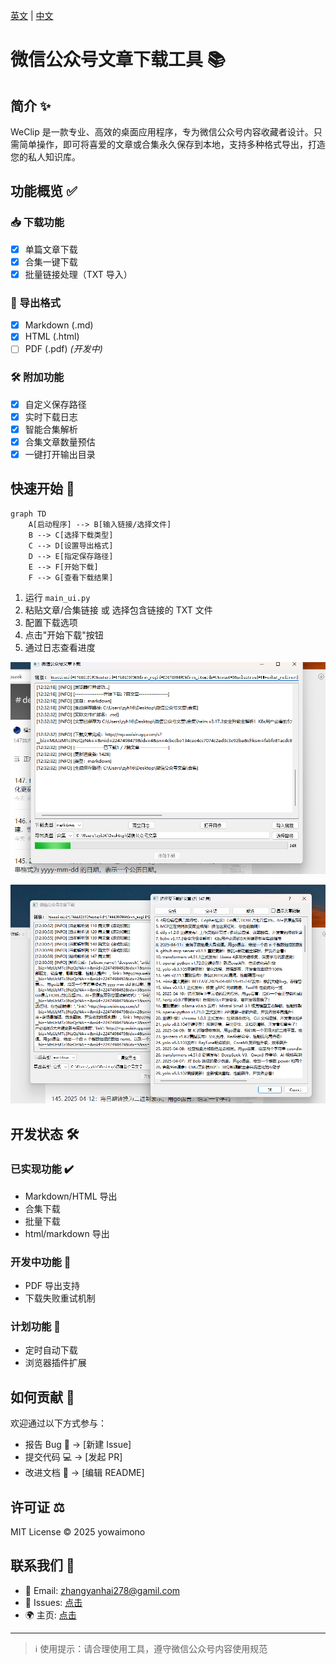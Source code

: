[英文](https://github.com/yowaimono/WeClip/blob/main/docs/README_en.md) | [中文](https://github.com/yowaimono/WeClip/blob/main/README.md)

# 微信公众号文章下载工具 📚

## 简介 ✨

WeClip 是一款专业、高效的桌面应用程序，专为微信公众号内容收藏者设计。只需简单操作，即可将喜爱的文章或合集永久保存到本地，支持多种格式导出，打造您的私人知识库。

## 功能概览 ✅

### 📥 下载功能

- [x] 单篇文章下载
- [x] 合集一键下载
- [x] 批量链接处理（TXT 导入）

### 📂 导出格式

- [x] Markdown (.md)
- [x] HTML (.html)
- [ ] PDF (.pdf) _(开发中)_

### 🛠 附加功能

- [x] 自定义保存路径
- [x] 实时下载日志
- [x] 智能合集解析
- [x] 合集文章数量预估
- [x] 一键打开输出目录

## 快速开始 🚀

```mermaid
graph TD
    A[启动程序] --> B[输入链接/选择文件]
    B --> C[选择下载类型]
    C --> D[设置导出格式]
    D --> E[指定保存路径]
    E --> F[开始下载]
    F --> G[查看下载结果]
```

1. 运行 `main_ui.py`
2. 粘贴文章/合集链接 或 选择包含链接的 TXT 文件
3. 配置下载选项
4. 点击"开始下载"按钮
5. 通过日志查看进度

![alt text](docs/img1.png)

![alt text](docs/img2.png)

## 开发状态 🛠

### 已实现功能 ✔️

- Markdown/HTML 导出
- 合集下载
- 批量下载
- html/markdown 导出

### 开发中功能 🔧

- PDF 导出支持
- 下载失败重试机制

### 计划功能 📅

- 定时自动下载
- 浏览器插件扩展

## 如何贡献 🤝

欢迎通过以下方式参与：

- 报告 Bug 🐛 → [新建 Issue]
- 提交代码 💻 → [发起 PR]
- 改进文档 📖 → [编辑 README]

## 许可证 ⚖️

MIT License © 2025 yowaimono

## 联系我们 📩

- 📧 Email: zhangyanhai278@gamil.com
- 💬 Issues: [点击](https://github.com/yowaimono/WeClip/issues)
- 🌍 主页: [点击](https://github.com/yowaimono/WeClip)

---

> ℹ️ 使用提示：请合理使用工具，遵守微信公众号内容使用规范

